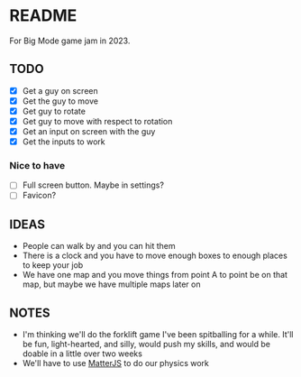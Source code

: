 # README

For Big Mode game jam in 2023.

## TODO

- [x] Get a guy on screen
- [x] Get the guy to move
- [x] Get guy to rotate
- [x] Get guy to move with respect to rotation
- [x] Get an input on screen with the guy
- [x] Get the inputs to work

### Nice to have

- [ ] Full screen button. Maybe in settings?
- [ ] Favicon?

## IDEAS

* People can walk by and you can hit them
* There is a clock and you have to move enough boxes to enough places to keep your job
* We have one map and you move things from point A to point be on that map, but maybe we have multiple maps later on

## NOTES

* I'm thinking we'll do the forklift game I've been spitballing for a while. It'll be fun, light-hearted, and silly, would push my skills, and would be doable in a little over two weeks
* We'll have to use [MatterJS](https://phaser.io/examples/v3/category/physics/matterjs) to do our physics work
